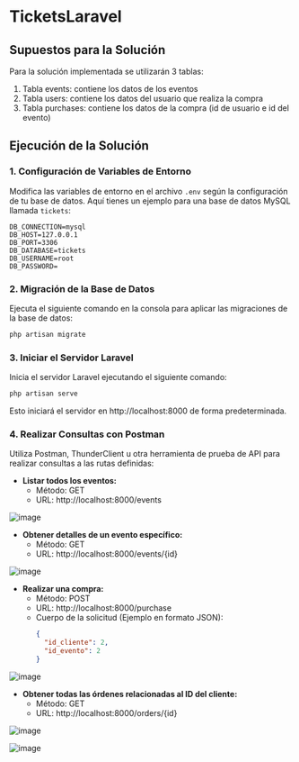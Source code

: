 # TicketsLaravel

## Supuestos para la Solución

Para la solución implementada se utilizarán 3 tablas:
1. Tabla events: contiene los datos de los eventos
2. Tabla users: contiene los datos del usuario que realiza la compra
3. Tabla purchases: contiene los datos de la compra (id de usuario e id del evento)

## Ejecución de la Solución

### 1. Configuración de Variables de Entorno

Modifica las variables de entorno en el archivo `.env` según la configuración de tu base de datos. Aquí tienes un ejemplo para una base de datos MySQL llamada `tickets`:

```env
DB_CONNECTION=mysql
DB_HOST=127.0.0.1
DB_PORT=3306
DB_DATABASE=tickets
DB_USERNAME=root
DB_PASSWORD=
```

### 2. Migración de la Base de Datos

Ejecuta el siguiente comando en la consola para aplicar las migraciones de la base de datos:

```bash
php artisan migrate
```

### 3. Iniciar el Servidor Laravel

Inicia el servidor Laravel ejecutando el siguiente comando:

```bash
php artisan serve
```

Esto iniciará el servidor en http://localhost:8000 de forma predeterminada.

### 4. Realizar Consultas con Postman

Utiliza Postman, ThunderClient u otra herramienta de prueba de API para realizar consultas a las rutas definidas:

- **Listar todos los eventos:**
  - Método: GET
  - URL: http://localhost:8000/events

![image](https://github.com/Guilleerv/TicketsLaravel/assets/74439275/b8781d01-081d-41bb-a982-e11ae00daffd)

- **Obtener detalles de un evento específico:**
  - Método: GET
  - URL: http://localhost:8000/events/{id}

![image](https://github.com/Guilleerv/TicketsLaravel/assets/74439275/e825036a-8a3e-4c84-a650-1045ead16295)

- **Realizar una compra:**
  - Método: POST
  - URL: http://localhost:8000/purchase
  - Cuerpo de la solicitud (Ejemplo en formato JSON):
    ```json
    {
      "id_cliente": 2,
      "id_evento": 2
    }
    ```
![image](https://github.com/Guilleerv/TicketsLaravel/assets/74439275/56fc6fdd-2326-4f92-a802-41e6ddfe74c5)

- **Obtener todas las órdenes relacionadas al ID del cliente:**
  - Método: GET
  - URL: http://localhost:8000/orders/{id}


![image](https://github.com/Guilleerv/TicketsLaravel/assets/74439275/03bfce4f-9422-4917-8ca9-9539513bfece)

![image](https://github.com/Guilleerv/TicketsLaravel/assets/74439275/722fe4c6-c348-4f07-a3f4-e0448826aa42)
